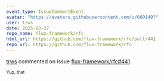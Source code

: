 ```yaml
---
event_type: IssueCommentEvent
avatar: "https://avatars.githubusercontent.com/u/660149?"
user: trws
date: 2025-03-27
repo_name: flux-framework/rfc
html_url: https://github.com/flux-framework/rfc/pull/441
repo_url: https://github.com/flux-framework/rfc
---
```


<a href='https://github.com/trws' target='_blank'>trws</a> commented on issue <a href='https://github.com/flux-framework/rfc/pull/441' target='_blank'>flux-framework/rfc#441</a>.

<small>Yup, that